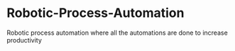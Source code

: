 # Robotic-Process-Automation
Robotic process automation where all the automations are done to increase productivity
